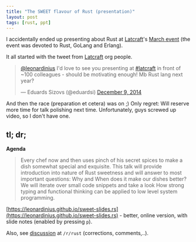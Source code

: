 ```yaml
---
title: "The SWEET flavour of Rust (presentation)"
layout: post
tags: [rust, ppt]
---
```


I accidentally ended up presenting about Rust at [Latcraft][1]'s
[March event][2] (the event was devoted to Rust, GoLang and Erlang).

It all started with the tweet from [Latcraft][1] org people.

<blockquote class="twitter-tweet" lang="en"><p><a href="https://twitter.com/leonardinius">@leonardinius</a> I&#39;d love to see you presenting at <a href="https://twitter.com/hashtag/latcraft?src=hash">#latcraft</a> in front of ~100 colleagues - should be motivating enough! Mb Rust lang next year?</p>&mdash; Eduards Sizovs (@eduardsi) <a href="https://twitter.com/eduardsi/status/542342405669015552">December 9, 2014</a></blockquote>
<script async src="//platform.twitter.com/widgets.js" charset="utf-8"></script>

And then the race (preparation et cetera) was on ;) Only regret: Will reserve
more time for talk polishing next time.  Unfortunately, guys screwed up video,
so I don't have one.

## tl; dr; ###

**Agenda**
> Every chef now and then uses pinch of his secret spices to make a dish
> somewhat special and exquisite. This talk will provide introduction into
> nature of Rust sweetness and will answer to most important questions: Why and
> When does it make our dishes better? We will iterate over small code snippets
> and take a look How strong typing and functional thinking can be applied to
> low level system programming.

[https://leonardinius.github.io/sweet-slides.rs](https://leonardinius.github.io/sweet-slides.rs) - better, online version, with slide notes (enabled by pressing `p`).

Also, see [discussion](https://www.reddit.com/r/rust/comments/2zc7kc/the_sweet_flavour_of_rust_introduction_ppt/) at `/r/rust` (corrections, comments,..).

<script async class="speakerdeck-embed" 
  data-id="0b27dfc80cb641acb54291bcde6f7786" 
  data-ratio="1.33159947984395" 
  src="//speakerdeck.com/assets/embed.js">
</script>

<!-- references -->
[1]: http://latcraft.lv/ "Latcraft"
[2]: http://www.eventbrite.com/e/latcraft-march-event-tickets-15802826680 "Event"
[3]: https://leonardinius.github.io/sweet-slides.rs "Online version"
